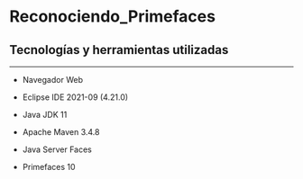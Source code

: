 # Reconociendo_Primefaces

## Tecnologías y herramientas utilizadas
___

- Navegador Web

- Eclipse IDE 2021-09 (4.21.0)

- Java JDK 11

- Apache Maven 3.4.8

- Java Server Faces

- Primefaces 10